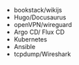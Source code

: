 - bookstack/wikijs
- Hugo/Docusaurus
- openVPN/wireguard
- Argo CD/ Flux CD
- Kubernetes
- Ansible
- tcpdump/Wireshark
